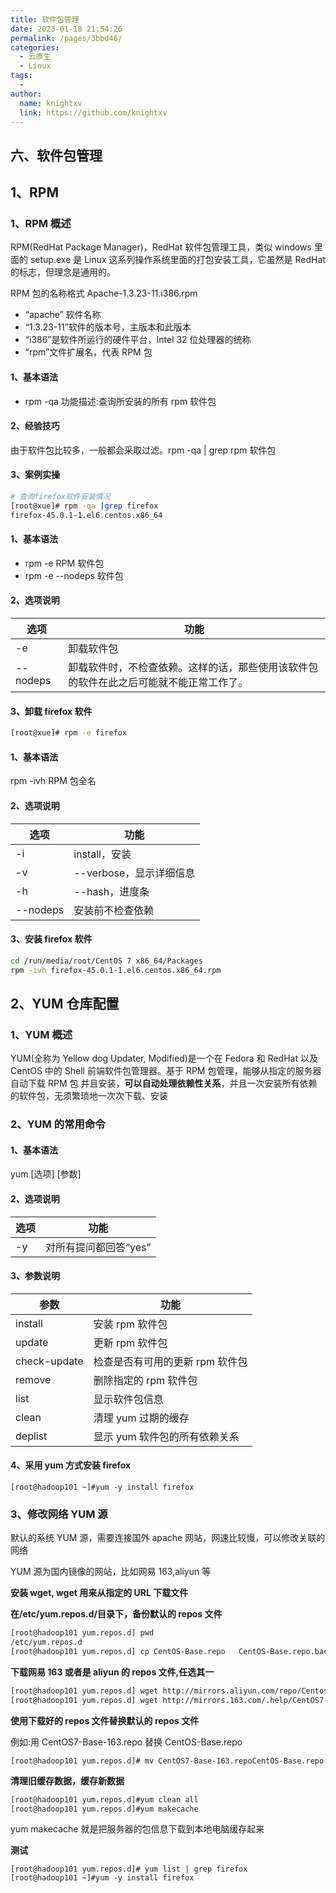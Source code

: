 ```yaml
---
title: 软件包管理
date: 2023-01-18 21:54:26
permalink: /pages/3bbd46/
categories:
  - 云原生
  - Linux
tags:
  - 
author: 
  name: knightxv
  link: https://github.com/knightxv
---
```

##  六、软件包管理

##  1、RPM

###  1、RPM 概述

RPM(RedHat Package Manager)，RedHat 软件包管理工具，类似 windows 里面的 setup.exe 是 Linux 这系列操作系统里面的打包安装工具，它虽然是 RedHat 的标志，但理念是通用的。

RPM 包的名称格式 Apache-1.3.23-11.i386.rpm

-   “apache” 软件名称
-   “1.3.23-11”软件的版本号，主版本和此版本
-   “i386”是软件所运行的硬件平台，Intel 32 位处理器的统称
-   “rpm”文件扩展名，代表 RPM 包


####  1、基本语法

-   rpm -qa 功能描述:查询所安装的所有 rpm 软件包

####  2、经验技巧

由于软件包比较多，一般都会采取过滤。rpm -qa | grep rpm 软件包

####  3、案例实操

```sh
# 查询firefox软件安装情况
[root@xue]# rpm -qa |grep firefox
firefox-45.0.1-1.el6.centos.x86_64
```


####  1、基本语法

-   rpm -e RPM 软件包
-   rpm -e --nodeps 软件包

####  2、选项说明

| 选项      | 功能                                                                                   |
| --------- | -------------------------------------------------------------------------------------- |
| \-e       | 卸载软件包                                                                             |
| \--nodeps | 卸载软件时，不检查依赖。这样的话，那些使用该软件包的软件在此之后可能就不能正常工作了。 |

####  3、卸载 firefox 软件

```sh
[root@xue]# rpm -e firefox
```


####  1、基本语法

rpm -ivh RPM 包全名

####  2、选项说明

| 选项      | 功能                     |
| --------- | ------------------------ |
| \-i       | install，安装            |
| \-v       | \--verbose，显示详细信息 |
| \-h       | \--hash，进度条          |
| \--nodeps | 安装前不检查依赖         |

####  3、安装 firefox 软件

```sh
cd /run/media/root/CentOS 7 x86_64/Packages
rpm -ivh firefox-45.0.1-1.el6.centos.x86_64.rpm
```

##  2、YUM 仓库配置

###  1、YUM 概述

YUM(全称为 Yellow dog Updater, Modified)是一个在 Fedora 和 RedHat 以及 CentOS 中的 Shell 前端软件包管理器。基于 RPM 包管理，能够从指定的服务器自动下载 RPM 包 并且安装，**可以自动处理依赖性关系**，并且一次安装所有依赖的软件包，无须繁琐地一次次下载、安装

###  2、YUM 的常用命令

####  1、基本语法

yum \[选项\] \[参数\]

####  2、选项说明

| 选项 | 功能                  |
| ---- | --------------------- |
| \-y  | 对所有提问都回答“yes” |

####  3、参数说明

| 参数         | 功能                            |
| ------------ | ------------------------------- |
| install      | 安装 rpm 软件包                 |
| update       | 更新 rpm 软件包                 |
| check-update | 检查是否有可用的更新 rpm 软件包 |
| remove       | 删除指定的 rpm 软件包           |
| list         | 显示软件包信息                  |
| clean        | 清理 yum 过期的缓存             |
| deplist      | 显示 yum 软件包的所有依赖关系   |

####  4、采用 yum 方式安装 firefox

```text
[root@hadoop101 ~]#yum -y install firefox
```

###  3、修改网络 YUM 源

默认的系统 YUM 源，需要连接国外 apache 网站，网速比较慢，可以修改关联的网络

YUM 源为国内镜像的网站，比如网易 163,aliyun 等

**安装 wget, wget 用来从指定的 URL 下载文件**

**在/etc/yum.repos.d/目录下，备份默认的 repos 文件**

```sh
[root@hadoop101 yum.repos.d] pwd
/etc/yum.repos.d
[root@hadoop101 yum.repos.d] cp CentOS-Base.repo   CentOS-Base.repo.backup
```

**下载网易 163 或者是 aliyun 的 repos 文件,任选其一**

```sh
[root@hadoop101 yum.repos.d] wget http://mirrors.aliyun.com/repo/Centos-7.repo //阿里云
[root@hadoop101 yum.repos.d] wget http://mirrors.163.com/.help/CentOS7-Base-163.repo //网易 163
```

**使用下载好的 repos 文件替换默认的 repos 文件**

例如:用 CentOS7-Base-163.repo 替换 CentOS-Base.repo

```text
[root@hadoop101 yum.repos.d]# mv CentOS7-Base-163.repoCentOS-Base.repo
```

**清理旧缓存数据，缓存新数据**

```sh
[root@hadoop101 yum.repos.d]#yum clean all
[root@hadoop101 yum.repos.d]#yum makecache
```

yum makecache 就是把服务器的包信息下载到本地电脑缓存起来

**测试**

```text
[root@hadoop101 yum.repos.d]# yum list | grep firefox
[root@hadoop101 ~]#yum -y install firefox
```
